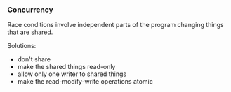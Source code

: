 ### Concurrency

Race conditions involve independent parts of the program changing things that are shared.

Solutions:
- don't share
- make the shared things read-only
- allow only one writer to shared things
- make the read-modify-write operations atomic